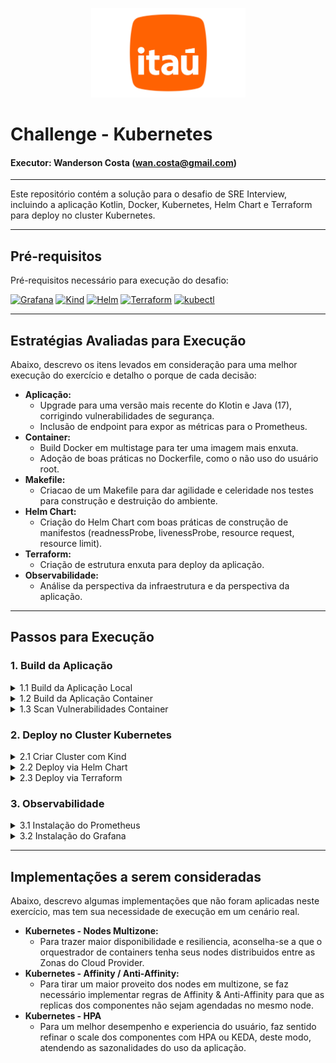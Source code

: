 <p align="center">
<img src="./img/itau.png" style="width:247px;height:143px;" />
</p>

# Challenge - Kubernetes
#### Executor: Wanderson Costa (wan.costa@gmail.com)
---

Este repositório contém a solução para o desafio de SRE Interview, incluindo a aplicação Kotlin, Docker, Kubernetes, Helm Chart e Terraform para deploy no cluster Kubernetes.

---

## **Pré-requisitos**

Pré-requisitos necessário para execução do desafio:

[![Grafana](https://payoneer.gallerycdn.vsassets.io/extensions/payoneer/grafana-annotations/1.3.1/1659271747890/Microsoft.VisualStudio.Services.Icons.Default)](https://grafana.com/)
[![Kind](https://img.shields.io/badge/Kind-3E4EE4?style=for-the-badge&logo=kubernetes&logoColor=white)](https://kind.sigs.k8s.io/)
[![Helm](https://img.shields.io/badge/Helm-0F1689?style=for-the-badge&logo=helm&logoColor=white)](https://helm.sh/)
[![Terraform](https://img.shields.io/badge/Terraform-623CE4?style=for-the-badge&logo=terraform&logoColor=white)](https://www.terraform.io/)
[![kubectl](https://img.shields.io/badge/Kubectl-326CE5?style=for-the-badge&logo=kubernetes&logoColor=white)](https://kubernetes.io/docs/tasks/tools/)

---

## **Estratégias Avaliadas para Execução**

Abaixo, descrevo os itens levados em consideração para uma melhor execução do exercício e detalho o porque de cada decisão:

* **Aplicação:**
    * Upgrade para uma versão mais recente do Klotin e Java (17), corrigindo vulnerabilidades de segurança.
    * Inclusão de endpoint para expor as métricas para o Prometheus.
* **Container:**
    * Build Docker em multistage para ter uma imagem  mais enxuta.
    * Adoção de boas práticas no Dockerfile, como o não uso do usuário root. 
* **Makefile:**
    * Criacao de um Makefile para dar agilidade e celeridade nos testes para construção e destruição do ambiente.
* **Helm Chart:**
    * Criação do Helm Chart com boas práticas de construção de manifestos (readnessProbe, livenessProbe, resource request, resource limit).
* **Terraform:**
    * Criação de estrutura enxuta para deploy da aplicação.
* **Observabilidade:**
    * Análise da perspectiva da infraestrutura e da perspectiva da aplicação.

--- 

## **Passos para Execução**

### **1. Build da Aplicação**
<details>
<summary>1.1 Build da Aplicação Local</summary>

1. Compile a aplicação Kotlin utilizando o Gradle, localmente:
   ```bash
   make build
   ```

2. Resultado:
![Build App](img/make_build.jpg)
</details>

<details>
<summary>1.2 Build da Aplicação Container</summary>

1. Compile a aplicação Kotlin utilizando o Gradle com Docker em multistage:
   ```bash
   make docker-build
   ```

2. Resultado:
![Build Docker App](img/make_docker_build.jpg)
</details>

<details>
<summary>1.3 Scan Vulnerabilidades Container</summary>

1. Scan da Imagem usando trivy:
   ```bash
   make docker-scan
   ```

2. Resultado:
![Scan Container](img/make_docker_scan.jpg)
</details>

### **2. Deploy no Cluster Kubernetes**
<details>
<summary>2.1 Criar Cluster com Kind</summary>

1. Crie o cluster Kubernetes Local:
    ```bash
    make kind-create-cluster
    ```
2. Carregue a imagem Docker no Cluster Kind:
    ```bash
    make kind-load-image
    ```
</details>

<details>
<summary>2.2 Deploy via Helm Chart</summary>

1. Instale o Helm Chart no Cluster:
    ```bash
    make helm-install
    ```
2. Validar a criação dos recursos:
    ```bash
    kubectl get all
    ```
3. Exposição dos recursos localmente:
    ```bash
    make kind-export-app
    ```   
4. Acessar e validar a aplicação via browser:
    ```bash
    http://localhost:8080/
    ```
5. Desinstalar o Helm Chart do Cluster:
    ```bash
    make helm-uninstall
    ```
</details>

<details>
<summary>2.3 Deploy via Terraform</summary>

1. Instale o Helm Chart no Cluster via Terraform:
    ```bash
    make terraform-apply
    ```
    ![Terraform Apply](img/make_terraform_apply.jpg)
2. Validar a criação dos recursos:
    ```bash
    kubectl get all
    ```
    ![kubectl get all](img/make_get_all.jpg)
    
3. Exposição dos recursos localmente:
    ```bash
    make kind-export-app
    ```
    
4. Acessar e validar a aplicação via browser:
    ```bash
    http://localhost:8080/
    ```
    ![kubectl get all](img/make_expose_app.jpg)
    
5. Desinstalar o Helm Chart no Cluster via Terraform:
    ```bash
    make terraform-destroy
    ```
</details>

### **3. Observabilidade**
<details>
<summary>3.1 Instalação do Prometheus</summary>

1. Instalação do Prometheus:
    ```bash
    make prometheus-install
    ```
2. Exposição do Prometheus:
    ```bash
    make prometheus-access
    ```
3. Acesso via browser:
![Prometheus](img/prometheus.jpg)
</details>

<details>
<summary>3.2 Instalação do Grafana</summary>

1. Instalação do Grafana:
    ```bash
    make grafana-install
    ```
2. Exposição do Grafana:
    ```bash
    make grafana-access
    ```
3. Acesso via browser:
![Grafana](img/grafana.jpg)
</details>

---

## **Implementações a serem consideradas**

Abaixo, descrevo algumas implementações que não foram aplicadas neste exercício, mas tem sua necessidade de execução em um cenário real.

* **Kubernetes - Nodes Multizone:**
    * Para trazer maior disponibilidade e resiliencia, aconselha-se a que o orquestrador de containers tenha seus nodes distribuidos entre as Zonas do Cloud Provider.
* **Kubernetes - Affinity / Anti-Affinity:**
    * Para tirar um maior proveito dos nodes em multizone, se faz necessário implementar regras de Affinity & Anti-Affinity para que as replicas dos componentes não sejam agendadas no mesmo node.
* **Kubernetes - HPA**
    * Para um melhor desempenho e experiencia do usuário, faz sentido refinar o scale dos componentes com HPA ou KEDA, deste modo, atendendo as sazonalidades do uso da aplicação.
